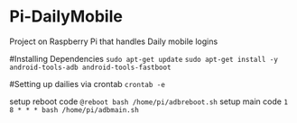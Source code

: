 # Pi-DailyMobile
Project on Raspberry Pi that handles Daily mobile logins



#Installing Dependencies
`sudo apt-get update`
`sudo apt-get install -y android-tools-adb android-tools-fastboot`


#Setting up dailies via crontab
`crontab -e`

setup reboot code
`@reboot bash /home/pi/adbreboot.sh`
setup main code
`1 8 * * * bash /home/pi/adbmain.sh`

